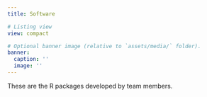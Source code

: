 ```yaml
---
title: Software

# Listing view
view: compact

# Optional banner image (relative to `assets/media/` folder).
banner:
  caption: ''
  image: ''
---
```


These are the R packages developed by team members.
